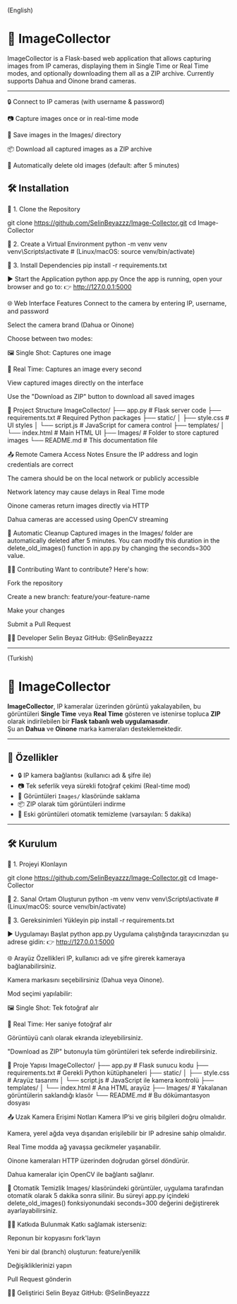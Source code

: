 (English)
# 📸 ImageCollector

ImageCollector is a Flask-based web application that allows capturing images from IP cameras, displaying them in Single Time or Real Time modes, and optionally downloading them all as a ZIP archive.
Currently supports Dahua and Oinone brand cameras.

---

🔒 Connect to IP cameras (with username & password)

📷 Capture images once or in real-time mode

💾 Save images in the Images/ directory

📦 Download all captured images as a ZIP archive

🧼 Automatically delete old images (default: after 5 minutes)

## 🛠️ Installation

🔹 1. Clone the Repository

git clone https://github.com/SelinBeyazzz/Image-Collector.git
cd Image-Collector


🔹 2. Create a Virtual Environment
python -m venv venv
venv\Scripts\activate  # (Linux/macOS: source venv/bin/activate)


🔹 3.  Install Dependencies
pip install -r requirements.txt


▶️ Start the Application
python app.py
Once the app is running, open your browser and go to:
👉 http://127.0.0.1:5000


🌐 Web Interface Features
Connect to the camera by entering IP, username, and password

Select the camera brand (Dahua or Oinone)

Choose between two modes:

🖼️ Single Shot: Captures one image

📡 Real Time: Captures an image every second

View captured images directly on the interface

Use the "Download as ZIP" button to download all saved images


📁 Project Structure
ImageCollector/
├── app.py                  # Flask server code
├── requirements.txt        # Required Python packages
├── static/
│   ├── style.css           # UI styles
│   └── script.js           # JavaScript for camera control
├── templates/
│   └── index.html          # Main HTML UI
├── Images/                 # Folder to store captured images
└── README.md               # This documentation file


📤 Remote Camera Access Notes
Ensure the IP address and login credentials are correct

The camera should be on the local network or publicly accessible

Network latency may cause delays in Real Time mode

Oinone cameras return images directly via HTTP

Dahua cameras are accessed using OpenCV streaming



🧹 Automatic Cleanup
Captured images in the Images/ folder are automatically deleted after 5 minutes.
You can modify this duration in the delete_old_images() function in app.py by changing the seconds=300 value.



🧑‍💻 Contributing
Want to contribute? Here's how:

Fork the repository

Create a new branch: feature/your-feature-name

Make your changes

Submit a Pull Request


🙋‍♀️ Developer
Selin Beyaz
GitHub: @SelinBeyazzz


---------------------------------------------------------------------------------------------

(Turkish)
# 📸 ImageCollector

**ImageCollector**, IP kameralar üzerinden görüntü yakalayabilen, bu görüntüleri **Single Time** veya **Real Time** gösteren ve istenirse topluca **ZIP** olarak indirilebilen bir **Flask tabanlı web uygulamasıdır**.  
Şu an **Dahua** ve **Oinone** marka kameraları desteklemektedir.

---

## 🚀 Özellikler

- 🔒 IP kamera bağlantısı (kullanıcı adı & şifre ile)
- 📷 Tek seferlik veya sürekli fotoğraf çekimi (Real-time mod)
- 💾 Görüntüleri `Images/` klasöründe saklama
- 📦 ZIP olarak tüm görüntüleri indirme
- 🧼 Eski görüntüleri otomatik temizleme (varsayılan: 5 dakika)

---

## 🛠️ Kurulum

🔹 1. Projeyi Klonlayın

git clone https://github.com/SelinBeyazzz/Image-Collector.git
cd Image-Collector


🔹 2. Sanal Ortam Oluşturun
python -m venv venv
venv\Scripts\activate  # (Linux/macOS: source venv/bin/activate)


🔹 3. Gereksinimleri Yükleyin
pip install -r requirements.txt


▶️ Uygulamayı Başlat
python app.py
Uygulama çalıştığında tarayıcınızdan şu adrese gidin:
👉 http://127.0.0.1:5000


🌐 Arayüz Özellikleri
IP, kullanıcı adı ve şifre girerek kameraya bağlanabilirsiniz.

Kamera markasını seçebilirsiniz (Dahua veya Oinone).

Mod seçimi yapılabilir:

🖼️ Single Shot: Tek fotoğraf alır

📡 Real Time: Her saniye fotoğraf alır

Görüntüyü canlı olarak ekranda izleyebilirsiniz.

"Download as ZIP" butonuyla tüm görüntüleri tek seferde indirebilirsiniz.


📁 Proje Yapısı
ImageCollector/
├── app.py                  # Flask sunucu kodu
├── requirements.txt        # Gerekli Python kütüphaneleri
├── static/
│   ├── style.css           # Arayüz tasarımı
│   └── script.js           # JavaScript ile kamera kontrolü
├── templates/
│   └── index.html          # Ana HTML arayüz
├── Images/                 # Yakalanan görüntülerin saklandığı klasör
└── README.md               # Bu dökümantasyon dosyası


📤 Uzak Kamera Erişimi Notları
Kamera IP’si ve giriş bilgileri doğru olmalıdır.

Kamera, yerel ağda veya dışarıdan erişilebilir bir IP adresine sahip olmalıdır.

Real Time modda ağ yavaşsa gecikmeler yaşanabilir.

Oinone kameraları HTTP üzerinden doğrudan görsel döndürür.

Dahua kameralar için OpenCV ile bağlantı sağlanır.


🧹 Otomatik Temizlik
Images/ klasöründeki görüntüler, uygulama tarafından otomatik olarak 5 dakika sonra silinir.
Bu süreyi app.py içindeki delete_old_images() fonksiyonundaki seconds=300 değerini değiştirerek ayarlayabilirsiniz.


🧑‍💻 Katkıda Bulunmak
Katkı sağlamak isterseniz:

Reponun bir kopyasını fork'layın

Yeni bir dal (branch) oluşturun: feature/yenilik

Değişikliklerinizi yapın

Pull Request gönderin



🙋‍♀️ Geliştirici
Selin Beyaz
GitHub: @SelinBeyazzz


